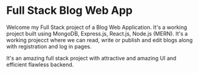# Full Stack Blog Web App

Welcome my Full Stack project of a Blog Web Application. It's a working project built using MongoDB, Express.js, React.js, Node.js (MERN).
It's a working projecct where we can read, write or publish and edit blogs along with registration and log in pages.

It's an amazing full stack project with attractive and amazing UI and efficient flawless backend.
